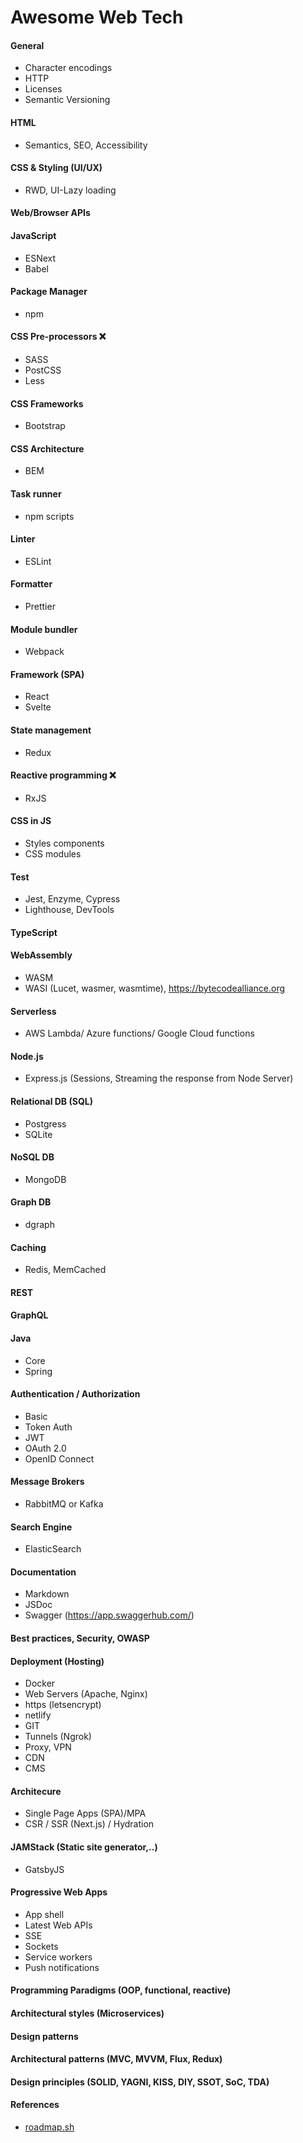 # Awesome Web Tech

#### General
* Character encodings
* HTTP
* Licenses
* Semantic Versioning

#### HTML 
* Semantics, SEO, Accessibility

#### CSS & Styling (UI/UX) 
* RWD, UI-Lazy loading

#### Web/Browser APIs

#### JavaScript
* ESNext
* Babel

#### Package Manager
* npm

#### CSS Pre-processors ❌
* SASS
* PostCSS
* Less

#### CSS Frameworks
* Bootstrap

#### CSS Architecture
* BEM

#### Task runner 
* npm scripts

#### Linter
* ESLint

#### Formatter
* Prettier

#### Module bundler
* Webpack

#### Framework (SPA)
* React
* Svelte

#### State management
* Redux

#### Reactive programming ❌
* RxJS

#### CSS in JS
* Styles components
* CSS modules

#### Test
* Jest, Enzyme, Cypress
* Lighthouse, DevTools

#### TypeScript

#### WebAssembly
* WASM
* WASI (Lucet, wasmer, wasmtime), https://bytecodealliance.org

#### Serverless
* AWS Lambda/ Azure functions/ Google Cloud functions

#### Node.js 
* Express.js (Sessions, Streaming the response from Node Server)

#### Relational DB (SQL)
* Postgress
* SQLite

#### NoSQL DB
* MongoDB

#### Graph DB
* dgraph

#### Caching 
* Redis, MemCached

#### REST

#### GraphQL

#### Java
* Core
* Spring

#### Authentication / Authorization
* Basic
* Token Auth
* JWT
* OAuth 2.0
* OpenID Connect

#### Message Brokers
* RabbitMQ or Kafka

#### Search Engine
* ElasticSearch

#### Documentation
* Markdown
* JSDoc
* Swagger (https://app.swaggerhub.com/)

#### Best practices, Security, OWASP

#### Deployment (Hosting)

* Docker
* Web Servers (Apache, Nginx)
* https (letsencrypt)
* netlify
* GIT
* Tunnels (Ngrok)
* Proxy, VPN
* CDN
* CMS

#### Architecure

* Single Page Apps (SPA)/MPA
* CSR / SSR (Next.js) / Hydration

#### JAMStack (Static site generator,..)
* GatsbyJS

#### Progressive Web Apps 
* App shell
* Latest Web APIs
* SSE 
* Sockets 
* Service workers
* Push notifications

#### Programming Paradigms (OOP, functional, reactive)

#### Architectural styles (Microservices)

#### Design patterns

#### Architectural patterns (MVC, MVVM, Flux, Redux)

#### Design principles (SOLID, YAGNI, KISS, DIY, SSOT, SoC, TDA)

#### References
* [roadmap.sh](https://roadmap.sh)
